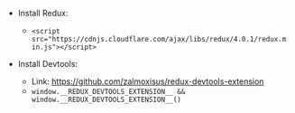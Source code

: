 * Install Redux:
  * `<script src="https://cdnjs.cloudflare.com/ajax/libs/redux/4.0.1/redux.min.js"></script>`

* Install Devtools:
    * Link: https://github.com/zalmoxisus/redux-devtools-extension 
    * `window.__REDUX_DEVTOOLS_EXTENSION__ && window.__REDUX_DEVTOOLS_EXTENSION__()`